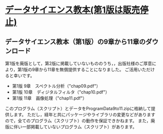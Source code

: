 # [データサイエンス教本(第1版は販売停止)](https://www.ohmsha.co.jp/book/9784274231148/)
## データサイエンス教本（第1版）の9章から11章のダウンロード

第1版を廃版として，第2版に掲載していないもののうち，，出版社様のご厚意により，第1版の9章から11章を無償提供することになりました。
ご活用いただけると幸いです。

- 第1版 9章　スペクトル分析（"chap09.pdf"）
- 第1版 10章　ディジタルフィルタ（"chap10.pdf"）
- 第1版 11章　画像処理（"chap11.pdf"）

このプログラム（スクリプト）とデータをProgramData9to11.zipに格納して提供します。
ただし，経年と共にパッケージやライブラリの変更などがありますので，全てのプログラム（スクリプト）の動作を保証できかねます。
また，廃版に伴い一部掲載していないプログラム（スクリプト）があります。
